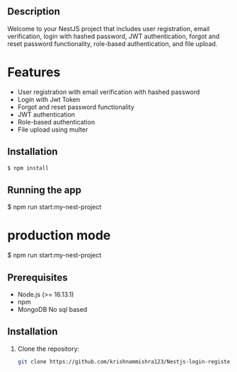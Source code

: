  
## Description

Welcome to your NestJS project that includes user registration, email verification, login with hashed password, JWT authentication, forgot and reset password functionality, role-based authentication, and file upload.

# Features

- User registration with email verification with hashed password
- Login with Jwt Token
- Forgot and reset password functionality
- JWT authentication
- Role-based authentication 
- File upload using multer


## Installation

```bash
$ npm install
```

## Running the app

$ npm run start:my-nest-project
 

# production mode
$ npm run start:my-nest-project

## Prerequisites

- Node.js (>= 16.13.1)
- npm  
- MongoDB No sql based

## Installation

1. Clone the repository:
   ```sh
   git clone https://github.com/krishnammishra123/Nestjs-login-register.git
  

